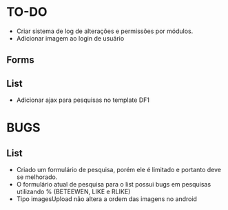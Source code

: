 TO-DO
=====
- Criar sistema de log de alterações e permissões por módulos.
- Adicionar imagem ao login de usuário

Forms
-----


List
----
- Adicionar ajax para pesquisas no template DF1

BUGS
====

List
----
- Criado um formulário de pesquisa, porém ele é limitado e portanto deve se melhorado.
- O formulário atual de pesquisa para o list possui bugs em pesquisas utilizando % (BETEEWEN, LIKE e RLIKE)
- Tipo imagesUpload não altera a ordem das imagens no android